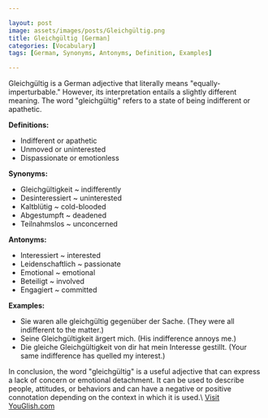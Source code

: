 ```yaml
---

layout: post
image: assets/images/posts/Gleichgültig.png
title: Gleichgültig [German]
categories: [Vocabulary]
tags: [German, Synonyms, Antonyms, Definition, Examples]

---
```


Gleichgültig is a German adjective that literally means "equally-imperturbable." However, its interpretation entails a slightly different meaning. The word "gleichgültig" refers to a state of being indifferent or apathetic.

**Definitions:**

- Indifferent or apathetic
- Unmoved or uninterested
- Dispassionate or emotionless

**Synonyms:**

- Gleichgültigkeit ~ indifferently
- Desinteressiert ~ uninterested
- Kaltblütig ~ cold-blooded
- Abgestumpft ~ deadened
- Teilnahmslos ~ unconcerned

**Antonyms:**

- Interessiert ~ interested 
- Leidenschaftlich ~ passionate
- Emotional ~ emotional
- Beteiligt ~ involved
- Engagiert ~ committed

**Examples:**

- Sie waren alle gleichgültig gegenüber der Sache.
  (They were all indifferent to the matter.)
- Seine Gleichgültigkeit ärgert mich.
  (His indifference annoys me.)
- Die gleiche Gleichgültigkeit von dir hat mein Interesse gestillt. 
  (Your same indifference has quelled my interest.)

In conclusion, the word "gleichgültig" is a useful adjective that can express a lack of concern or emotional detachment. It can be used to describe people, attitudes, or behaviors and can have a negative or positive connotation depending on the context in which it is used.\ <a id="yg-widget-0" class="youglish-widget" data-query="Gleichgültig" data-lang="german" data-components="8412" data-auto-start="0" data-bkg-color="theme_light" data-title="How%20to%20pronounce%20Gleichgültig%20in%20German"  rel="nofollow" href="https://youglish.com">Visit YouGlish.com</a><script async src="https://youglish.com/public/emb/widget.js" charset="utf-8"></script>